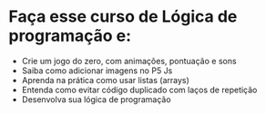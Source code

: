 # Faça esse curso de Lógica de programação e:
* Crie um jogo do zero, com animações, pontuação e sons
* Saiba como adicionar imagens no P5 Js
* Aprenda na prática como usar listas (arrays)
* Entenda como evitar código duplicado com laços de repetição
* Desenvolva sua lógica de programação
